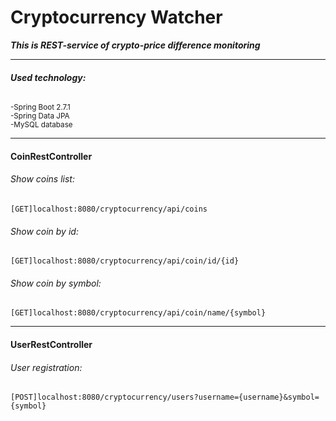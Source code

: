 # Cryptocurrency Watcher  
***This is REST-service of crypto-price difference monitoring***
_______
  
###### ***Used technology:***
<sub>-Spring Boot 2.7.1  
-Spring Data JPA  
-MySQL database</sub>
_______
#### CoinRestController
###### Show coins list:
    [GET]localhost:8080/cryptocurrency/api/coins
###### Show coin by id:
    [GET]localhost:8080/cryptocurrency/api/coin/id/{id}
###### Show coin by symbol:
    [GET]localhost:8080/cryptocurrency/api/coin/name/{symbol}
_______
#### UserRestController
###### User registration:
    [POST]localhost:8080/cryptocurrency/users?username={username}&symbol={symbol}
